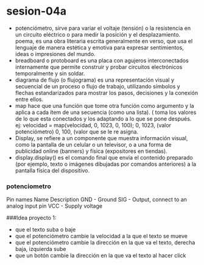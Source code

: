 # sesion-04a
- potenciómetro,  sirve para variar el voltaje (tensión) o la resistencia en un circuito eléctrico o para medir la posición y el desplazamiento.
poema, es una obra literaria escrita generalmente en verso, que usa el lenguaje de manera estética y emotiva para expresar sentimientos, ideas o impresiones del mundo.
- breadboard o protoboard es una placa con agujeros interconectados internamente que permite construir y probar circuitos electrónicos temporalmente y sin soldar.
- diagrama de flujo (o flujograma) es una representación visual y secuencial de un proceso o flujo de trabajo, utilizando símbolos y flechas estandarizados para mostrar los pasos, decisiones y la conexión entre ellos.
- map hace que una función que tome otra función como argumento y la aplica a cada ítem de una secuencia (como una lista). ( toma los valores de lo que esta conectados y los adaptando a lo que se pone después. ej: velocidad = map(velocidad, 0, 1023, 0, 100); 0, 1023, (valor potenciómetro) 0, 100, (valor que se le re asigna. 
- Display, se refiere a un componente que muestra información visual, como la pantalla de un celular o un televisor, o a una forma de publicidad online (banners) y física (expositores en tiendas).
- display.display() es el comando final que envía el contenido preparado (por ejemplo, texto o imágenes dibujadas por comandos anteriores) a la pantalla física del dispositivo.

### potenciometro 
Pin names
Name	Description
GND - Ground
SIG - Output, connect to an analog input pin
VCC - Supply voltage

###Idea proyecto 1: 
- que el texto suba o baje 
- que el potenciómetro cambie la velocidad a la que el texto se mueve 
- que el potenciómetro cambie la dirección en la que va el texto, derecha baja, izquierda sube 
- que un botón cambie la dirección en la que va el texto al hacer click
